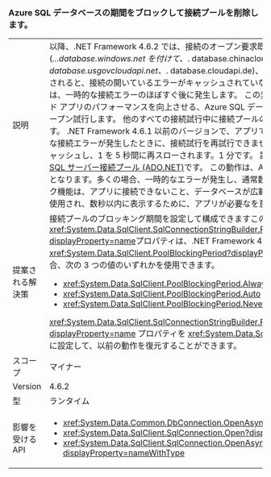 ### <a name="connection-pool-blocking-period-for-azure-sql-databases-is-removed"></a>Azure SQL データベースの期間をブロックして接続プールを削除します。

|   |   |
|---|---|
|説明|以降、.NET Framework 4.6.2 では、接続のオープン要求既知の Azure SQL データベースに (*...database.windows.net を付けて、*. database.chinacloudapi.cn、*. database.usgovcloudapi.net、*. database.cloudapi.de)、ブロックしている期間は、接続プール削除されると、接続の開いているエラーがキャッシュされていないとします。 接続オープン要求の再試行は、一時的な接続エラーのほぼすぐ後に発生します。 この変更により、し、有効になっているクラウド アプリのパフォーマンスを向上させる、Azure SQL データベースに対してすぐに再試行する接続オープン試行します。 他のすべての接続試行中に接続プールのブロック期間は適用するのには続行されます。 .NET Framework 4.6.1 以前のバージョンで、アプリでは、データベースに接続するときに一時的な接続エラーが発生したときに、接続試行を再試行できません早すぎると、接続プールが、エラーをキャッシュし、1 を 5 秒間に再スローされます。1 分です。 詳細については、次を参照してください。 [SQL サーバー接続プール (ADO.NET)](~/docs/framework/data/adonet/sql-server-connection-pooling.md)です。 この動作は、Azure SQL データベースへの接続時に問題となります。多くの場合、一時的なエラーが発生し、通常数秒内に回復します。 接続プールのブロック機能は、アプリに接続できないこと、データベースが広範囲にわたって、場合でも、データベースが使用され、数秒以内に表示するために、アプリが必要なを意味します。|
|提案される解決策|接続プールのブロッキング期間を設定して構成できますこの動作が望ましくない場合、<xref:System.Data.SqlClient.SqlConnectionStringBuilder.PoolBlockingPeriod?displayProperty=name>プロパティは、.NET Framework 4.6.2 で導入されました。 プロパティ値が <xref:System.Data.SqlClient.PoolBlockingPeriod?displayProperty=name> 列挙型のメンバーである場合、次の 3 つの値のいずれかを使用できます。<ul><li><xref:System.Data.SqlClient.PoolBlockingPeriod.AlwaysBlock></li><li><xref:System.Data.SqlClient.PoolBlockingPeriod.Auto></li><li><xref:System.Data.SqlClient.PoolBlockingPeriod.NeverBlock></li></ul><xref:System.Data.SqlClient.SqlConnectionStringBuilder.PoolBlockingPeriod?displayProperty=name> プロパティを <xref:System.Data.SqlClient.PoolBlockingPeriod.AlwaysBlock> に設定して、以前の動作を復元することができます。|
|スコープ|マイナー|
|Version|4.6.2|
|型|ランタイム|
|影響を受ける API|<ul><li><xref:System.Data.Common.DbConnection.OpenAsync?displayProperty=nameWithType></li><li><xref:System.Data.SqlClient.SqlConnection.Open?displayProperty=nameWithType></li><li><xref:System.Data.SqlClient.SqlConnection.OpenAsync(System.Threading.CancellationToken)?displayProperty=nameWithType></li></ul>|

